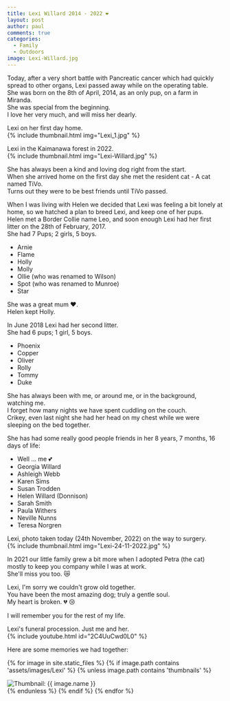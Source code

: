```yaml
---
title: Lexi Willard 2014 - 2022 ❤️
layout: post
author: paul
comments: true
categories:
  - Family
  - Outdoors
image: Lexi-Willard.jpg
---
```

Today, after a very short battle with Pancreatic cancer which had quickly spread to other organs, Lexi passed away while on the operating table.  
She was born on the 8th of April, 2014, as an only pup, on a farm in Miranda.  
She was special from the beginning.  
I love her very much, and will miss her dearly.  


Lexi on her first day home.  
{% include thumbnail.html img="Lexi_1.jpg" %}  

Lexi in the Kaimanawa forest in 2022.  
{% include thumbnail.html img="Lexi-Willard.jpg" %}  

She has always been a kind and loving dog right from the start.  
When she arrived home on the first day she met the resident cat - A cat named TiVo.  
Turns out they were to be best friends until TiVo passed.  

When I was living with Helen we decided that Lexi was feeling a bit lonely at home, so we hatched a plan to breed Lexi, and keep one of her pups.  
Helen met a Border Collie name Leo, and soon enough Lexi had her first litter on the 28th of February, 2017.  
She had 7 Pups; 2 girls, 5 boys.  
* Arnie
* Flame
* Holly
* Molly
* Ollie (who was renamed to Wilson)
* Spot (who was renamed to Munroe)
* Star

She was a great mum ❤️.  
Helen kept Holly.  

In June 2018 Lexi had her second litter.  
She had 6 pups; 1 girl, 5 boys.  
* Phoenix
* Copper
* Oliver
* Rolly
* Tommy
* Duke

She has always been with me, or around me, or in the background, watching me.  
I forget how many nights we have spent cuddling on the couch.  
Crikey, even last night she had her head on my chest while we were sleeping on the bed together.  

She has had some really good people friends in her 8 years, 7 months, 16 days of life:  
* Well ... me 💕
* Georgia Willard
* Ashleigh Webb
* Karen Sims
* Susan Trodden
* Helen Willard (Donnison)
* Sarah Smith
* Paula Withers
* Neville Nunns
* Teresa Norgren


Lexi, photo taken today (24th November, 2022) on the way to surgery.  
{% include thumbnail.html img="Lexi-24-11-2022.jpg" %}  

In 2021 our little family grew a bit more when I adopted Petra (the cat) mostly to keep you company while I was at work.  
She'll miss you too. 😿  

Lexi, I'm sorry we couldn't grow old together.  
You have been the most amazing dog; truly a gentle soul.  
My heart is broken. 💔 😢  

I will remember you for the rest of my life.  

Lexi's funeral procession. Just me and her.   
{% include youtube.html id="2C4UuCwd0L0" %}   

Here are some memories we had together:  

<div class="masonrygallery card-columns no-gutters">

 {% for image in site.static_files %}
 {% if image.path contains 'assets/images/Lexi' %}
 {% unless image.path contains 'thumbnails' %}
 <div class="card">
  <div class="thumbnail">
   <img src="{{ site.url }}/{{ image.basename | prepend: 'assets/images/Lexi/thumbnails/' | append: image.extname }}" alt="Thumbnail: {{ image.name }}" rel="lightbox" class="thumbnail">
  </div>
 </div>
 {% endunless %}
 {% endif %}
 {% endfor %}
</div>
